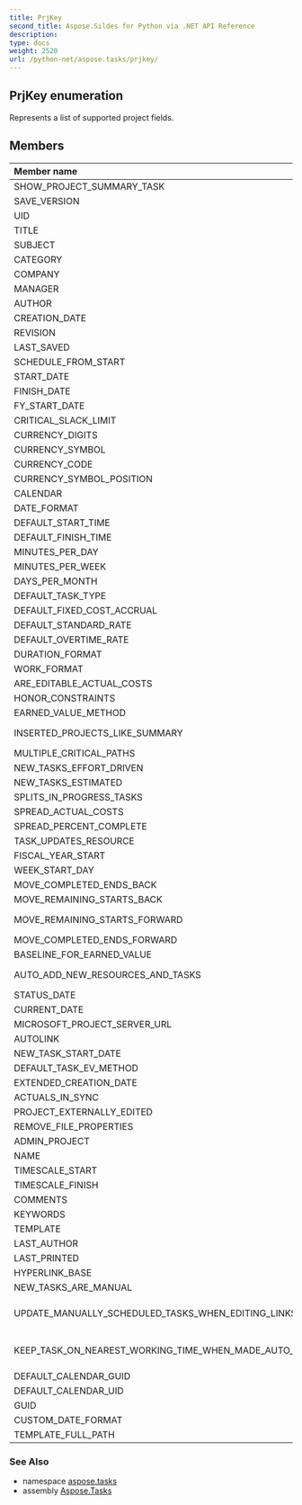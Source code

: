 ```yaml
---
title: PrjKey
second_title: Aspose.Sildes for Python via .NET API Reference
description: 
type: docs
weight: 2520
url: /python-net/aspose.tasks/prjkey/
---
```


## PrjKey enumeration

Represents a list of supported project fields.

## Members
| Member name | Description |
| :- | :- |
|SHOW_PROJECT_SUMMARY_TASK|Represents the ShowProjectSummaryTask (Project) field.|
|SAVE_VERSION|Represents the SaveVersion (Project) field.|
|UID|Represents the Uid (Project) field.|
|TITLE|Represents the Title (Project) field.|
|SUBJECT|Represents the Subject (Project) field.|
|CATEGORY|Represents the Category (Project) field.|
|COMPANY|Represents the Company (Project) field.|
|MANAGER|Represents the Manager (Project) field.|
|AUTHOR|Represents the Author (Project) field.|
|CREATION_DATE|Represents the CreationDate (Project) field.|
|REVISION|Represents the Revision (Project) field.|
|LAST_SAVED|Represents the LastSaved (Project) field.|
|SCHEDULE_FROM_START|Represents the ScheduleFromStart (Project) field.|
|START_DATE|Represents the StartDate (Project) field.|
|FINISH_DATE|Represents the FinishDate (Project) field.|
|FY_START_DATE|Represents the|
|CRITICAL_SLACK_LIMIT|Represents the CriticalSlackLimit (Project) field.|
|CURRENCY_DIGITS|Represents the CurrencyDigits (Project) field.|
|CURRENCY_SYMBOL|Represents the CurrencySymbol (Project) field.|
|CURRENCY_CODE|Represents the CurrencyCode (Project) field.|
|CURRENCY_SYMBOL_POSITION|Represents the CurrencySymbolPosition (Project) field.|
|CALENDAR|Represents the Calendar (Project) field.|
|DATE_FORMAT|Represents the DateFormat (Project) field.|
|DEFAULT_START_TIME|Represents the DefaultStartTime (Project) field.|
|DEFAULT_FINISH_TIME|Represents the DefaultFinishTime (Project) field.|
|MINUTES_PER_DAY|Represents the MinutesPerDay (Project) field.|
|MINUTES_PER_WEEK|Represents the MinutesPerWeek (Project) field.|
|DAYS_PER_MONTH|Represents the DaysPerMonth (Project) field.|
|DEFAULT_TASK_TYPE|Represents the DefaultTaskType (Project) field.|
|DEFAULT_FIXED_COST_ACCRUAL|Represents the DefaultFixedCostAccrual (Project) field.|
|DEFAULT_STANDARD_RATE|Represents the DefaultStandardRate (Project) field.|
|DEFAULT_OVERTIME_RATE|Represents the DefaultOvertimeRate (Project) field.|
|DURATION_FORMAT|Represents the DurationFormat (Project) field.|
|WORK_FORMAT|Represents the WorkFormat (Project) field.|
|ARE_EDITABLE_ACTUAL_COSTS|Represents the AreEditableActualCosts (Project) field.|
|HONOR_CONSTRAINTS|Represents the HonorConstraints (Project) field.|
|EARNED_VALUE_METHOD|Represents the EarnedValueMethod (Project) field.|
|INSERTED_PROJECTS_LIKE_SUMMARY|Represents the InsertedProjectsLikeSummary (Project) field.|
|MULTIPLE_CRITICAL_PATHS|Represents the MultipleCriticalPaths (Project) field.|
|NEW_TASKS_EFFORT_DRIVEN|Represents the NewTasksEffortDriven (Project) field.|
|NEW_TASKS_ESTIMATED|Represents the NewTasksEstimated (Project) field.|
|SPLITS_IN_PROGRESS_TASKS|Represents the SplitsInProgressTasks (Project) field.|
|SPREAD_ACTUAL_COSTS|Represents the SpreadActualCosts (Project) field.|
|SPREAD_PERCENT_COMPLETE|Represents the SpreadPercentComplete (Project) field.|
|TASK_UPDATES_RESOURCE|Represents the TaskUpdatesResource (Project) field.|
|FISCAL_YEAR_START|Represents the FiscalYearStart (Project) field.|
|WEEK_START_DAY|Represents the WeekStartDay (Project) field.|
|MOVE_COMPLETED_ENDS_BACK|Represents the MoveCompletedEndsBack (Project) field.|
|MOVE_REMAINING_STARTS_BACK|Represents the MoveRemainingStartsBack (Project) field.|
|MOVE_REMAINING_STARTS_FORWARD|Represents the MoveRemainingStartsForward (Project) field.|
|MOVE_COMPLETED_ENDS_FORWARD|Represents the MoveCompletedEndsForward (Project) field.|
|BASELINE_FOR_EARNED_VALUE|Represents the BaselineForEarnedValue (Project) field.|
|AUTO_ADD_NEW_RESOURCES_AND_TASKS|Represents the AutoAddNewResourcesAndTasks (Project) field.|
|STATUS_DATE|Represents the StatusDate (Project) field.|
|CURRENT_DATE|Represents the CurrentDate (Project) field.|
|MICROSOFT_PROJECT_SERVER_URL|Represents the MicrosoftProjectServerURL (Project) field.|
|AUTOLINK|Represents the Autolink (Project) field.|
|NEW_TASK_START_DATE|Represents the NewTaskStartDate (Project) field.|
|DEFAULT_TASK_EV_METHOD|Represents the DefaultTaskEVMethod (Project) field.|
|EXTENDED_CREATION_DATE|Represents the ExtendedCreationDate (Project) field.|
|ACTUALS_IN_SYNC|Represents the ActualsInSync (Project) field.|
|PROJECT_EXTERNALLY_EDITED|Represents the ProjectExternallyEdited (Project) field.|
|REMOVE_FILE_PROPERTIES|Represents the RemoveFileProperties (Project) field.|
|ADMIN_PROJECT|Represents the AdminProject (Project) field.|
|NAME|Represents the Name (Project) field.|
|TIMESCALE_START|Represents the TimescaleStart (Project) field.|
|TIMESCALE_FINISH|Represents the TimescaleFinish (Project) field.|
|COMMENTS|Represents the Comments (Project) field.|
|KEYWORDS|Represents the Keywords (Project) field.|
|TEMPLATE|Represents the Template (Project) field.|
|LAST_AUTHOR|Represents the LastAuthor (Project) field.|
|LAST_PRINTED|Represents the LastPrinted (Project) field.|
|HYPERLINK_BASE|Represents the HyperlinkBase (Project) field.|
|NEW_TASKS_ARE_MANUAL|Represents the NewTasksAreManual (Project) field.|
|UPDATE_MANUALLY_SCHEDULED_TASKS_WHEN_EDITING_LINKS|Represents the UpdateManuallyScheduledTasksWhenEditingLinks (Project) field.|
|KEEP_TASK_ON_NEAREST_WORKING_TIME_WHEN_MADE_AUTO_SCHEDULED|Represents the KeepTaskOnNearestWorkingTimeWhenMadeAutoScheduled (Project) field.|
|DEFAULT_CALENDAR_GUID|Default calendar guid.|
|DEFAULT_CALENDAR_UID|Default calendar uid.|
|GUID|Represents the guid of a project.|
|CUSTOM_DATE_FORMAT|Represents user-defined date format.|
|TEMPLATE_FULL_PATH|Represents the Template (Project) full file name.|

### See Also

* namespace [aspose.tasks](/tasks/python-net/aspose.tasks/)
* assembly [Aspose.Tasks](/tasks/python-net/)

